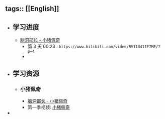 tags:: [[English]]
---

- ## 学习进度
	- [脑洞部长 - 小猪佩奇](https://www.bilibili.com/video/BV113411F7ME/?p=2)
		- 第 3 天  00:23 : `https://www.bilibili.com/video/BV113411F7ME/?p=4`
		-
- ## 学习资源
	- ### 小猪佩奇
		- [脑洞部长 - 小猪佩奇](https://www.bilibili.com/video/BV113411F7ME/?p=2)
		- 第一季视频: [小猪佩奇](https://www.bilibili.com/video/BV1Bh41117N6/?vd_source=f1fbb083ddef12dcff3388779faac201)
-